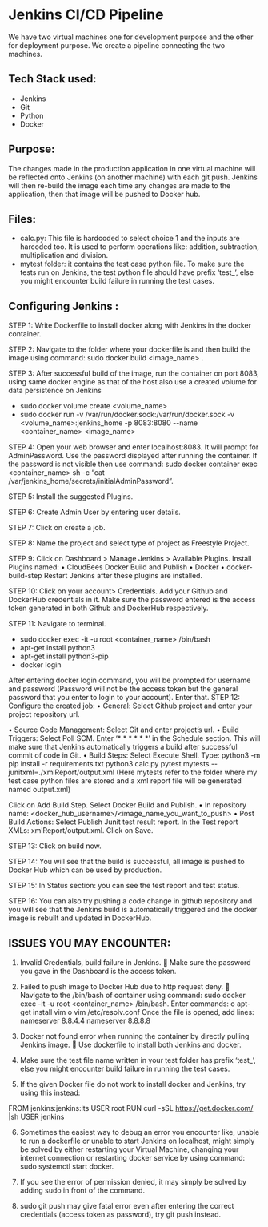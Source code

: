 # Jenkins CI/CD Pipeline

We have two virtual machines one for development purpose and the other for deployment purpose. We create a pipeline connecting the two machines.

## Tech Stack used:
- Jenkins
- Git
- Python
- Docker

## Purpose:
The changes made in the production application in one virtual machine will be reflected onto Jenkins (on another machine) with each git push. Jenkins will then re-build the image each time any changes are made to the application, then that image will be pushed to Docker hub.

## Files:
- calc.py: This file is hardcoded to select choice 1 and the inputs are harcoded too. It is used to perform operations like: addition, subtraction, multiplication and division.
- mytest folder: it contains the test case python file. To make sure the tests run on Jenkins, the test python file should have prefix ‘test_’, else you might encounter build failure in running the test cases.

## Configuring Jenkins :
STEP 1: Write Dockerfile to install docker along with Jenkins in the docker container.
 
STEP 2: Navigate to the folder where your dockerfile is and then build the image using command: sudo docker build <image_name> .
 
STEP 3: After successful build of the image, run the container on port 8083, using same docker engine as that of the host also use a created volume for data persistence on Jenkins
-	sudo docker volume create <volume_name>
-	sudo docker run -v /var/run/docker.sock:/var/run/docker.sock -v <volume_name>:jenkins_home -p 8083:8080 --name <container_name> <image_name>
 
STEP 4: Open your web browser and enter localhost:8083. It will prompt for AdminPassword. Use the password displayed after running the container. If the password is not visible then use command: sudo docker container exec <container_name> sh -c “cat /var/jenkins_home/secrets/initialAdminPassword”.
 
STEP 5: Install the suggested Plugins.
 
STEP 6: Create Admin User by entering user details.
 
STEP 7: Click on create a job.
 
STEP 8: Name the project and select type of project as Freestyle Project.
 
STEP 9: Click on Dashboard > Manage Jenkins > Available Plugins. Install Plugins named:
•	CloudBees Docker Build and Publish
•	Docker 
•	docker-build-step
Restart Jenkins after these plugins are installed.
 
STEP 10: Click on your account> Credentials. Add your Github and DockerHub credentials in it. Make sure the password entered is the access token generated in both Github and DockerHub respectively.

STEP 11: Navigate to terminal. 
-	sudo docker exec -it -u root <container_name> /bin/bash
-	apt-get install python3
-	apt-get install python3-pip
-	docker login
 
After entering docker login command, you will be prompted for username and password (Password will not be the access token but the general password that you enter to login to your account). Enter that.
STEP 12: Configure the created job:
•	General: Select Github project and enter your project repository url.
 
•	Source Code Management: Select Git and enter project’s url.
•	Build Triggers: Select Poll SCM. Enter ‘* * * * * *’ in the Schedule section. This will make sure that Jenkins automatically triggers a build after successful commit of code in Git.
•	Build Steps: Select Execute Shell. Type:
python3 -m pip install -r requirements.txt
python3 calc.py
pytest mytests --junitxml=./xmlReport/output.xml
(Here mytests refer to the folder where my test case python files are stored and a xml report file will be generated named output.xml)
 
Click on Add Build Step. Select Docker Build and Publish.
•	In repository name: <docker_hub_username>/<image_name_you_want_to_push>
•	Post Build Actions: Select Publish Junit test result report. In the Test report XMLs: xmlReport/output.xml.
Click on Save.

STEP 13: Click on build now.
  
STEP 14: You will see that the build is successful, all image is pushed to Docker Hub which can be used by production.

STEP 15: In Status section: you can see the test report and test status.
 
STEP 16: You can also try pushing a code change in github repository and you will see that the Jenkins build is automatically triggered and the docker image is rebuilt and updated in DockerHub.

## ISSUES YOU MAY ENCOUNTER:
1.	Invalid Credentials, build failure in Jenkins.
	Make sure the password you gave in the Dashboard is the access token.

2.	Failed to push image to Docker Hub due to http request deny.
	Navigate to the /bin/bash of container using command: sudo docker exec -it -u root <container_name> /bin/bash. 
Enter commands:
o	apt-get install vim
o	vim /etc/resolv.conf
Once the file is opened, add lines:
nameserver 8.8.4.4
nameserver 8.8.8.8

3.	Docker not found error when running the container by directly pulling Jenkins image.
	Use dockerfile to install both Jenkins and docker.

4.	Make sure the test file name written in your test folder has prefix ‘test_’, else you might encounter build failure in running the test cases.

5.	If the given Docker file do not work to install docker and Jenkins, try using this instead:

FROM jenkins:jenkins:lts
USER root
RUN curl -sSL https://get.docker.com/ |sh
USER jenkins

6.	Sometimes the easiest way to debug an error you encounter like, unable to run a dockerfile or unable to start Jenkins on localhost, might simply be solved by either restarting your Virtual Machine, changing your internet connection or restarting docker service by using command: sudo systemctl start docker.

7.	If you see the error of permission denied, it may simply be solved by adding sudo in front of the command.

8.	sudo git push may give fatal error even after entering the correct credentials (access token as password), try git push instead.






